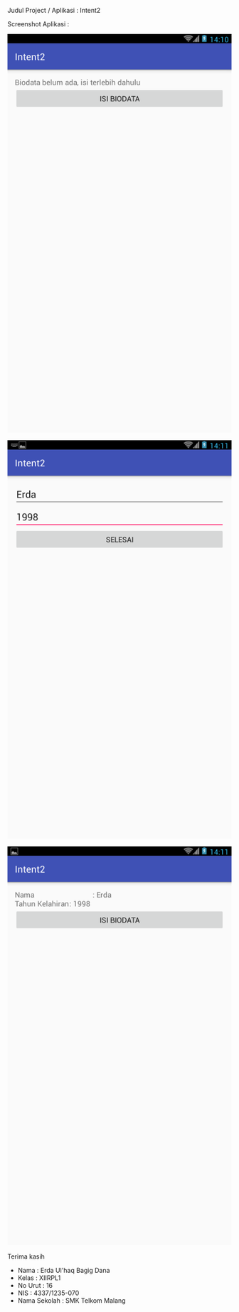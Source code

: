 Judul Project / Aplikasi : Intent2

Screenshot Aplikasi :

![tampilan awal](https://raw.githubusercontent.com/erdaulhaq/Intent2/master/Intent2.1.png)

![tampilan proses](https://raw.githubusercontent.com/erdaulhaq/Intent2/master/Intent2.2.png)

![tampilan proses](https://raw.githubusercontent.com/erdaulhaq/Intent2/master/Intent2.3.png)

Terima kasih
* Nama : Erda Ul'haq Bagig Dana
* Kelas : XIIRPL1
* No Urut : 16
* NIS : 4337/1235-070
* Nama Sekolah : SMK Telkom Malang
